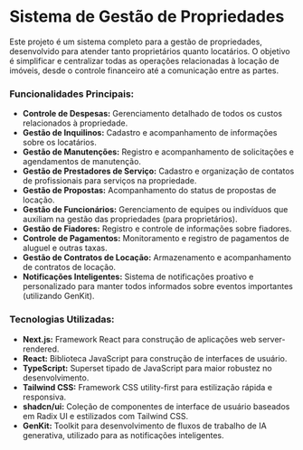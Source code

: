 # Sistema de Gestão de Propriedades

Este projeto é um sistema completo para a gestão de propriedades, desenvolvido para atender tanto proprietários quanto locatários. O objetivo é simplificar e centralizar todas as operações relacionadas à locação de imóveis, desde o controle financeiro até a comunicação entre as partes.

### Funcionalidades Principais:

- **Controle de Despesas:** Gerenciamento detalhado de todos os custos relacionados à propriedade.
- **Gestão de Inquilinos:** Cadastro e acompanhamento de informações sobre os locatários.
- **Gestão de Manutenções:** Registro e acompanhamento de solicitações e agendamentos de manutenção.
- **Gestão de Prestadores de Serviço:** Cadastro e organização de contatos de profissionais para serviços na propriedade.
- **Gestão de Propostas:** Acompanhamento do status de propostas de locação.
- **Gestão de Funcionários:** Gerenciamento de equipes ou indivíduos que auxiliam na gestão das propriedades (para proprietários).
- **Gestão de Fiadores:** Registro e controle de informações sobre fiadores.
- **Controle de Pagamentos:** Monitoramento e registro de pagamentos de aluguel e outras taxas.
- **Gestão de Contratos de Locação:** Armazenamento e acompanhamento de contratos de locação.
- **Notificações Inteligentes:** Sistema de notificações proativo e personalizado para manter todos informados sobre eventos importantes (utilizando GenKit).

### Tecnologias Utilizadas:

- **Next.js:** Framework React para construção de aplicações web server-rendered.
- **React:** Biblioteca JavaScript para construção de interfaces de usuário.
- **TypeScript:** Superset tipado de JavaScript para maior robustez no desenvolvimento.
- **Tailwind CSS:** Framework CSS utility-first para estilização rápida e responsiva.
- **shadcn/ui:** Coleção de componentes de interface de usuário baseados em Radix UI e estilizados com Tailwind CSS.
- **GenKit:** Toolkit para desenvolvimento de fluxos de trabalho de IA generativa, utilizado para as notificações inteligentes.
